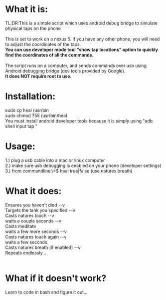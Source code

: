 <h1>What it is:</h1>
TL;DR:This is a simple script which uses android debug bridge to simulate physical taps on the phone
<br/><br/>
This is set to work on a nexus 5. If you have any other phone, you will need to adjust the coordinates of the taps.<br/>
<b>You can use developer mode tool "show tap locations" option to quickly find the coordinates of all the commands.</b><br/><br/>
The script runs on a computer, and sends commands over usb using Android debugging bridge (dev tools provided by Google).<br/>
<b>It does NOT require root to use.</b>
<br/>
<h1>Installation:</h1>
sudo cp heal /usr/bin<br/>
sudo chmod 755 /usr/bin/heal<br/>
You must install android developer tools because it is simply using "adb shell input tap <x> <y>"<br/>
<h1>Usage:</h1>
1.) plug a usb cable into a mac or linux computer<br/>
2.) make sure usb debugging is enabled on your phone (developer settings)<br/>
3.) from commandline:\>$ heal <tank player slot (1-7)> true|false (use natures breath)<br/>
<h1>What it does:</h1>
Ensures you haven't died --v<br/>
Targets the tank you specified --v<br/>
Casts natures touch --v<br/>
waits a couple seconds --v<br/>
Casts meditate<br/>
waits a few more seconds --v<br/>
Casts natures touch again --v<br/>
waits a few seconds<br/>
Casts natures breath (if enabled) --v<br/>
Repeats endlessly...<br/>
<br/>
<h1>What if it doesn't work?</h1>
Learn to code in bash and figure it out...

